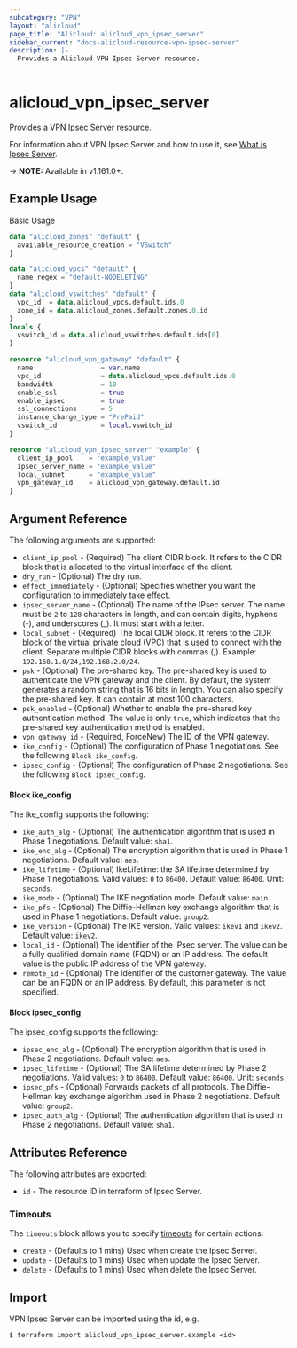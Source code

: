 ```yaml
---
subcategory: "VPN"
layout: "alicloud"
page_title: "Alicloud: alicloud_vpn_ipsec_server"
sidebar_current: "docs-alicloud-resource-vpn-ipsec-server"
description: |-
  Provides a Alicloud VPN Ipsec Server resource.
---
```


# alicloud\_vpn\_ipsec\_server

Provides a VPN Ipsec Server resource.

For information about VPN Ipsec Server and how to use it, see [What is Ipsec Server](https://www.alibabacloud.com/help/en/doc-detail/205454.html).

-> **NOTE:** Available in v1.161.0+.

## Example Usage

Basic Usage

```terraform
data "alicloud_zones" "default" {
  available_resource_creation = "VSwitch"
}

data "alicloud_vpcs" "default" {
  name_regex = "default-NODELETING"
}
data "alicloud_vswitches" "default" {
  vpc_id  = data.alicloud_vpcs.default.ids.0
  zone_id = data.alicloud_zones.default.zones.0.id
}
locals {
  vswitch_id = data.alicloud_vswitches.default.ids[0]
}

resource "alicloud_vpn_gateway" "default" {
  name                 = var.name
  vpc_id               = data.alicloud_vpcs.default.ids.0
  bandwidth            = 10
  enable_ssl           = true
  enable_ipsec         = true
  ssl_connections      = 5
  instance_charge_type = "PrePaid"
  vswitch_id           = local.vswitch_id
}

resource "alicloud_vpn_ipsec_server" "example" {
  client_ip_pool    = "example_value"
  ipsec_server_name = "example_value"
  local_subnet      = "example_value"
  vpn_gateway_id    = alicloud_vpn_gateway.default.id
}
```

## Argument Reference

The following arguments are supported:

* `client_ip_pool` - (Required) The client CIDR block. It refers to the CIDR block that is allocated to the virtual interface of the client.
* `dry_run` - (Optional) The dry run.
* `effect_immediately` - (Optional) Specifies whether you want the configuration to immediately take effect.
* `ipsec_server_name` - (Optional) The name of the IPsec server. The name must be `2` to `128` characters in length, and can contain digits, hyphens (-), and underscores (_). It must start with a letter.
* `local_subnet` - (Required) The local CIDR block. It refers to the CIDR block of the virtual private cloud (VPC) that is used to connect with the client. Separate multiple CIDR blocks with commas (,). Example: `192.168.1.0/24,192.168.2.0/24`.
* `psk` - (Optional) The pre-shared key. The pre-shared key is used to authenticate the VPN gateway and the client. By default, the system generates a random string that is 16 bits in length. You can also specify the pre-shared key. It can contain at most 100 characters.
* `psk_enabled` - (Optional) Whether to enable the pre-shared key authentication method. The value is only `true`, which indicates that the pre-shared key authentication method is enabled.
* `vpn_gateway_id` - (Required, ForceNew) The ID of the VPN gateway.
* `ike_config` - (Optional) The configuration of Phase 1 negotiations. See the following `Block ike_config`.
* `ipsec_config` - (Optional) The configuration of Phase 2 negotiations. See the following `Block ipsec_config`.

#### Block ike_config

The ike_config supports the following:

* `ike_auth_alg` - (Optional) The authentication algorithm that is used in Phase 1 negotiations. Default value: `sha1`.
* `ike_enc_alg` - (Optional) The encryption algorithm that is used in Phase 1 negotiations. Default value: `aes`.
* `ike_lifetime` - (Optional) IkeLifetime: the SA lifetime determined by Phase 1 negotiations. Valid values: `0` to `86400`. Default value: `86400`. Unit: `seconds`.
* `ike_mode` - (Optional) The IKE negotiation mode. Default value: `main`.
* `ike_pfs` - (Optional) The Diffie-Hellman key exchange algorithm that is used in Phase 1 negotiations. Default value: `group2`.
* `ike_version` - (Optional) The IKE version. Valid values: `ikev1` and `ikev2`. Default value: `ikev2`.
* `local_id` - (Optional) The identifier of the IPsec server. The value can be a fully qualified domain name (FQDN) or an IP address. The default value is the public IP address of the VPN gateway.
* `remote_id` - (Optional) The identifier of the customer gateway. The value can be an FQDN or an IP address. By default, this parameter is not specified.

#### Block ipsec_config

The ipsec_config supports the following:

* `ipsec_enc_alg` - (Optional) The encryption algorithm that is used in Phase 2 negotiations. Default value: `aes`.
* `ipsec_lifetime` - (Optional) The SA lifetime determined by Phase 2 negotiations. Valid values: `0` to `86400`. Default value: `86400`. Unit: `seconds`.
* `ipsec_pfs` - (Optional) Forwards packets of all protocols. The Diffie-Hellman key exchange algorithm used in Phase 2 negotiations. Default value: `group2`.
* `ipsec_auth_alg` - (Optional) The authentication algorithm that is used in Phase 2 negotiations. Default value: `sha1`.

## Attributes Reference

The following attributes are exported:

* `id` - The resource ID in terraform of Ipsec Server.

### Timeouts

The `timeouts` block allows you to specify [timeouts](https://www.terraform.io/docs/configuration-0-11/resources.html#timeouts) for certain actions:

* `create` - (Defaults to 1 mins) Used when create the Ipsec Server.
* `update` - (Defaults to 1 mins) Used when update the Ipsec Server.
* `delete` - (Defaults to 1 mins) Used when delete the Ipsec Server.

## Import

VPN Ipsec Server can be imported using the id, e.g.

```shell
$ terraform import alicloud_vpn_ipsec_server.example <id>
```